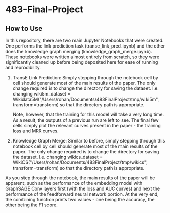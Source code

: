 # 483-Final-Project

## How to Use

In this repository, there are two main Jupyter Notebooks that were created. One performs the link prediction task (transe_link_pred.ipynb) and the other does the knowledge graph merging (knowledge_graph_merge.ipynb). These notebooks were written almost entirely from scratch, so they were significantly cleaned up before being deposited here for ease of running and reprodibility.

1. TransE Link Prediction:
   Simply stepping through the notebook cell by cell should generate most of the main results of the paper. The only change required is to change the directory for saving the dataset. I.e. changing wiki5m_dataset = Wikidata5M("/Users/rohan/Documents/483FinalProject/tmp/wiki5m", transform=transform) so that the directory path is appropriate.

   Note, however, that the training for this model will take a very long time. As a result, the outputs of a previous run are left to see. The final few cells simply plot the relevant curves present in the paper - the training loss and MRR curves.

3. Knowledge Graph Merge:
  Similar to before, simply stepping through this notebook cell by cell should generate most of the main results of the paper. The only change required is to change the directory for saving the dataset. I.e. changing wikics_dataset = WikiCS("/Users/rohan/Documents/483FinalProject/tmp/wikics", transform=transform) so that the directory path is appropriate.

  As you step through the notebook, the main results of the paper will be apparent, such as the performance of the embedding model with GraphSAGE Conv layers first (with the loss and AUC curves) and next the performance of the feedforward neural network portion. At the very end, the combining function prints two values - one being the accuracy, the other being the F1 score.
